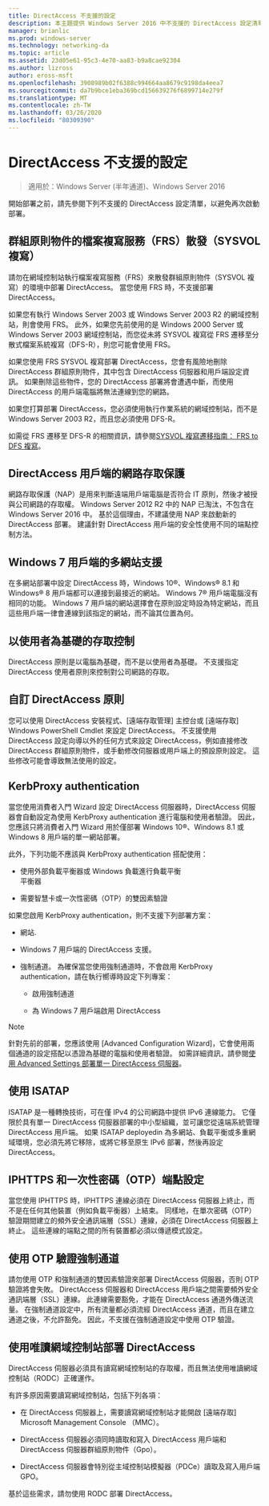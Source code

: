 ```yaml
---
title: DirectAccess 不支援的設定
description: 本主題提供 Windows Server 2016 中不支援的 DirectAccess 設定清單。
manager: brianlic
ms.prod: windows-server
ms.technology: networking-da
ms.topic: article
ms.assetid: 23d05e61-95c3-4e70-aa83-b9a8cae92304
ms.author: lizross
author: eross-msft
ms.openlocfilehash: 3908989b02f6388c994664aa8679c9198da4eea7
ms.sourcegitcommit: da7b9bce1eba369bcd156639276f6899714e279f
ms.translationtype: MT
ms.contentlocale: zh-TW
ms.lasthandoff: 03/26/2020
ms.locfileid: "80309390"
---
```

# <a name="directaccess-unsupported-configurations"></a>DirectAccess 不支援的設定

>適用於：Windows Server (半年通道)、Windows Server 2016

開始部署之前，請先參閱下列不支援的 DirectAccess 設定清單，以避免再次啟動部署。  

## <a name="file-replication-service-frs-distribution-of-group-policy-objects-sysvol-replications"></a><a name="bkmk_frs"></a>群組原則物件的檔案複寫服務（FRS）散發（SYSVOL 複寫）  
請勿在網域控制站執行檔案複寫服務（FRS）來散發群組原則物件（SYSVOL 複寫）的環境中部署 DirectAccess。 當您使用 FRS 時，不支援部署 DirectAccess。  
  
如果您有執行 Windows Server 2003 或 Windows Server 2003 R2 的網域控制站，則會使用 FRS。 此外，如果您先前使用的是 Windows 2000 Server 或 Windows Server 2003 網域控制站，而您從未將 SYSVOL 複寫從 FRS 遷移至分散式檔案系統複寫（DFS-R），則您可能會使用 FRS。  
  
如果您使用 FRS SYSVOL 複寫部署 DirectAccess，您會有風險地刪除 DirectAccess 群組原則物件，其中包含 DirectAccess 伺服器和用戶端設定資訊。 如果刪除這些物件，您的 DirectAccess 部署將會遭遇中斷，而使用 DirectAccess 的用戶端電腦將無法連線到您的網路。  
  
如果您打算部署 DirectAccess，您必須使用執行作業系統的網域控制站，而不是 Windows Server 2003 R2，而且您必須使用 DFS-R。  
  
如需從 FRS 遷移至 DFS-R 的相關資訊，請參閱[SYSVOL 複寫遷移指南： FRS to DFS 複寫](https://technet.microsoft.com/library/dd640019(v=ws.10).aspx)。  
  
## <a name="network-access-protection-for-directaccess-clients"></a><a name="bkmk_nap"></a>DirectAccess 用戶端的網路存取保護  
網路存取保護（NAP）是用來判斷遠端用戶端電腦是否符合 IT 原則，然後才被授與公司網路的存取權。 Windows Server 2012 R2 中的 NAP 已淘汰，不包含在 Windows Server 2016 中。 基於這個理由，不建議使用 NAP 來啟動新的 DirectAccess 部署。 建議針對 DirectAccess 用戶端的安全性使用不同的端點控制方法。  
  
## <a name="multisite-support-for-windows-7-clients"></a><a name="bkmk_multi"></a>Windows 7 用戶端的多網站支援  
在多網站部署中設定 DirectAccess 時，Windows 10&reg;、Windows&reg; 8.1 和 Windows&reg; 8 用戶端都可以連接到最接近的網站。  Windows 7&reg; 用戶端電腦沒有相同的功能。 Windows 7 用戶端的網站選擇會在原則設定時設為特定網站，而且這些用戶端一律會連線到該指定的網站，而不論其位置為何。  
  
## <a name="user-based-access-control"></a><a name="bkmk_user"></a>以使用者為基礎的存取控制  
DirectAccess 原則是以電腦為基礎，而不是以使用者為基礎。 不支援指定 DirectAccess 使用者原則來控制對公司網路的存取。  
  
## <a name="customizing-directaccess-policy"></a><a name="bkmk_policy"></a>自訂 DirectAccess 原則  
您可以使用 DirectAccess 安裝程式、[遠端存取管理] 主控台或 [遠端存取] Windows PowerShell Cmdlet 來設定 DirectAccess。 不支援使用 DirectAccess 設定向導以外的任何方式來設定 DirectAccess，例如直接修改 DirectAccess 群組原則物件，或手動修改伺服器或用戶端上的預設原則設定。 這些修改可能會導致無法使用的設定。  
  
## <a name="kerbproxy-authentication"></a><a name="bkmk_kerb"></a>KerbProxy authentication  
當您使用消費者入門 Wizard 設定 DirectAccess 伺服器時，DirectAccess 伺服器會自動設定為使用 KerbProxy authentication 進行電腦和使用者驗證。 因此，您應該只將消費者入門 Wizard 用於僅部署 Windows 10&reg;、Windows 8.1 或 Windows 8 用戶端的單一網站部署。  
  
此外，下列功能不應該與 KerbProxy authentication 搭配使用：  
  
-   使用外部負載平衡器或 Windows 負載進行負載平衡   
    平衡器  
  
-   需要智慧卡或一次性密碼（OTP）的雙因素驗證  
  
如果您啟用 KerbProxy authentication，則不支援下列部署方案：  
  
-   網站.  
  
-   Windows 7 用戶端的 DirectAccess 支援。  
  
-   強制通道。 為確保當您使用強制通道時，不會啟用 KerbProxy authentication，請在執行嚮導時設定下列專案：  
  
    -   啟用強制通道  
  
    -   為 Windows 7 用戶端啟用 DirectAccess  
  
> [!NOTE]  
> 針對先前的部署，您應該使用 [Advanced Configuration Wizard]，它會使用兩個通道的設定搭配以憑證為基礎的電腦和使用者驗證。 如需詳細資訊，請參閱[使用 Advanced Settings 部署單一 DirectAccess 伺服器](../../remote-access/directaccess/single-server-advanced/Deploy-a-Single-DirectAccess-Server-with-Advanced-Settings.md)。  
  
## <a name="using-isatap"></a><a name="bkmk_isa"></a>使用 ISATAP  
ISATAP 是一種轉換技術，可在僅 IPv4 的公司網路中提供 IPv6 連線能力。 它僅限於具有單一 DirectAccess 伺服器部署的中小型組織，並可讓您從遠端系統管理 DirectAccess 用戶端。 如果 ISATAP deployedin 為多網站、負載平衡或多重網域環境，您必須先將它移除，或將它移至原生 IPv6 部署，然後再設定 DirectAccess。  
  
## <a name="iphttps-and-one-time-password-otp-endpoint-configuration"></a><a name="bkmk_iphttps"></a>IPHTTPS 和一次性密碼（OTP）端點設定  
當您使用 IPHTTPS 時，IPHTTPS 連線必須在 DirectAccess 伺服器上終止，而不是在任何其他裝置（例如負載平衡器）上結束。 同樣地，在單次密碼（OTP）驗證期間建立的頻外安全通訊端層（SSL）連線，必須在 DirectAccess 伺服器上終止。 這些連線的端點之間的所有裝置都必須以傳遞模式設定。  
  
## <a name="force-tunnel-with-otp-authentication"></a><a name="bkmk_ft"></a>使用 OTP 驗證強制通道  
請勿使用 OTP 和強制通道的雙因素驗證來部署 DirectAccess 伺服器，否則 OTP 驗證將會失敗。 DirectAccess 伺服器和 DirectAccess 用戶端之間需要頻外安全通訊端層（SSL）連線。 此連線需要豁免，才能在 DirectAccess 通道外傳送流量。 在強制通道設定中，所有流量都必須流經 DirectAccess 通道，而且在建立通道之後，不允許豁免。 因此，不支援在強制通道設定中使用 OTP 驗證。  
  
## <a name="deploying-directaccess-with-a-read-only-domain-controller"></a><a name="bkmk_rodc"></a>使用唯讀網域控制站部署 DirectAccess  
DirectAccess 伺服器必須具有讀寫網域控制站的存取權，而且無法使用唯讀網域控制站（RODC）正確運作。  
  
有許多原因需要讀寫網域控制站，包括下列各項：  
  
-   在 DirectAccess 伺服器上，需要讀寫網域控制站才能開啟 [遠端存取] Microsoft Management Console （MMC）。  
  
-   DirectAccess 伺服器必須同時讀取和寫入 DirectAccess 用戶端和 DirectAccess 伺服器群組原則物件（Gpo）。  
  
-   DirectAccess 伺服器會特別從主域控制站模擬器（PDCe）讀取及寫入用戶端 GPO。  
  
基於這些需求，請勿使用 RODC 部署 DirectAccess。  
  



